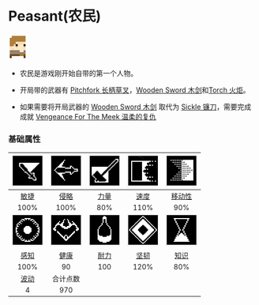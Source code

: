 # Peasant(农民)

![Peasant](assetes/characters/Peasant-0.png)

- 农民是游戏刚开始自带的第一个人物。

- 开局带的武器有 [Pitchfork 长柄草叉]()，[Wooden Sword 木剑]()和[Torch 火炬]()。

- 如果需要将开局武器的 [Wooden Sword 木剑]() 取代为 [Sickle 镰刀]()，需要完成成就 [Vengeance For The Meek 温柔的复仇]()

### 基础属性

| ![Dexterity](assetes/stats/Dexterity.png) | ![Aggression](assetes/stats/Aggression.png) | ![Strength](assetes/stats/Strength.png) | ![Speed](assetes/stats/Speed.png) | ![Mobility](assetes/stats/Mobility.png) 
| :------: | :------: | :------: | :------: | :------:
| [敏捷](?file=012-属性/02-敏捷 "敏捷") | [侵略](?file=012-属性/03-侵略 "侵略") | [力量](?file=012-属性/04-力量 "力量") | [速度](?file=012-属性/05-速度 "速度") | [移动性](?file=012-属性/06-移动性 "移动性") 
| 100% | 100% | 80% | 110% | 90%
| ![Perception](assetes/stats/Perception.png) | ![Health](assetes/stats/Health.png) | ![Stamina](assetes/stats/Stamina.png) | ![Fortitude](assetes/stats/Fortitude.png) | ![Knowledge](assetes/stats/Knowledge.png)
| [感知](?file=012-属性/07-感知 "感知") | [健康](?file=012-属性/08-健康 "健康") | [耐力](?file=012-属性/09-耐力 "耐力") | [坚韧](?file=012-属性/10-坚韧 "坚韧") | [知识](?file=012-属性/11-知识 "知识")
| 100% | 90 | 100 | 120% | 80% 
| [波动]() | 合计点数 
| 4 | 970